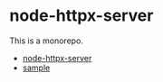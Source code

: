 # node-httpx-server

This is a monorepo.

-   [node-httpx-server](./app/README.md)
-   [sample](./app/sample/README.md)
